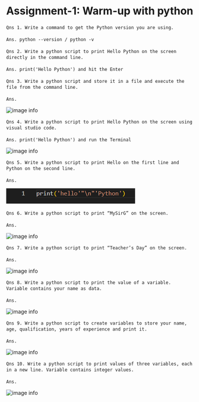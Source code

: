 # Assignment-1: Warm-up with python
    Qns 1. Write a command to get the Python version you are using.

    Ans. python --version / python -v

    Qns 2. Write a python script to print Hello Python on the screen directly in the command line.

    Ans. print('Hello Python') and hit the Enter 

    Qns 3. Write a python script and store it in a file and execute the file from the command line.

    Ans. 
![image info](https://www.wikihow.com/images/thumb/8/80/Use-Windows-Command-Prompt-to-Run-a-Python-File-Step-10.jpg/v4-460px-Use-Windows-Command-Prompt-to-Run-a-Python-File-Step-10.jpg.webp)

    Qns 4. Write a python script to print Hello Python on the screen using visual studio code.

    Ans. print('Hello Python') and run the Terminal 
![image info](\C:\Users\PRIYANSH\Desktop\Readme\Capture.PNG)

    Qns 5. Write a python script to print Hello on the first line and Python on the second line.

    Ans. 
![image info](./assets/Capture1.PNG)


    Qns 6. Write a python script to print “MySirG” on the screen.

    Ans. 
![image info](\C:\Users\PRIYANSH\Desktop\Readme\Capture2.PNG)


    Qns 7. Write a python script to print “Teacher’s Day” on the screen.

    Ans. 
![image info](\C:\Users\PRIYANSH\Desktop\Readme\Capture3.PNG)

    Qns 8. Write a python script to print the value of a variable. Variable contains your name as data.

    Ans. 
![image info](\C:\Users\PRIYANSH\Desktop\Readme\Capture4.PNG)

    Qns 9. Write a python script to create variables to store your name, age, qualification, years of experience and print it.

    Ans. 
![image info](\C:\Users\PRIYANSH\Desktop\Readme\Capture5.PNG)

    Qns 10. Write a python script to print values of three variables, each in a new line. Variable contains integer values.

    Ans. 
![image info](\C:\Users\PRIYANSH\Desktop\Readme\Capture6.PNG)

